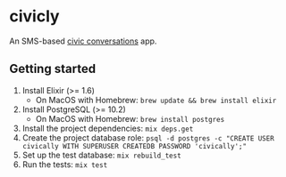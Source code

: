 # civicly

An SMS-based [civic conversations](http://civicly.us) app.

## Getting started

1. Install Elixir (>= 1.6)
    - On MacOS with Homebrew: `brew update && brew install elixir`
1. Install PostgreSQL (>= 10.2)
    - On MacOS with Homebrew: `brew install postgres`
1. Install the project dependencies: `mix deps.get`
1. Create the project database role: `psql -d postgres -c "CREATE USER civically WITH SUPERUSER CREATEDB PASSWORD 'civically';"`
1. Set up the test database: `mix rebuild_test`
1. Run the tests: `mix test`
